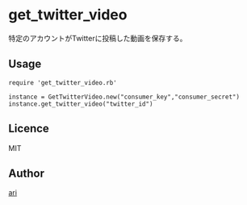 get_twitter_video
====

特定のアカウントがTwitterに投稿した動画を保存する。

## Usage

```ruby:
require 'get_twitter_video.rb'

instance = GetTwitterVideo.new("consumer_key","consumer_secret")
instance.get_twitter_video("twitter_id")
```

## Licence

MIT

## Author

[ari](https://github.com/a-r-i)
